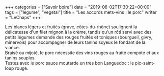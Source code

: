 +++
categories = ["Savoir boire"]
date = "2019-06-02T17:30:22+00:00"
tags = ["legume", "vegetal"] 
title = "Les accords mets-vins : le porc"
writer = "LeChaps"
+++

Les blancs légers et fruités (grave, côtes-du-rhône) soulignent la délicatesse d'un filet mignon à la crème, tandis qu'un rôti servi avec des petits légumes demande des rouges fruités et toniques (bourgueil, givry, minervois) pour accompagner de leurs tanins soyeux le fondant de la viance.  
Braisé ou mijoté, le porc nécessite des vins rouges au fruité compoté et aux tanins souples.  
Testez avec le porc sauce moutarde un très bon Languedoc : le pic-saint-loup rouge.
